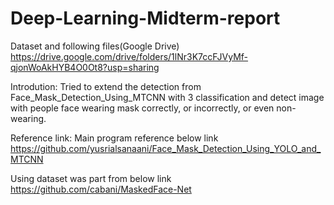 # Deep-Learning-Midterm-report

Dataset and following files(Google Drive) https://drive.google.com/drive/folders/1lNr3K7ccFJVyMf-qjonWoAkHYB4O0Ot8?usp=sharing

Introdution:
Tried to extend the detection from Face_Mask_Detection_Using_MTCNN with 3 classification and detect image with people face wearing mask correctly, or incorrectly, or even non-wearing.

Reference link:
Main program reference below link
https://github.com/yusrialsanaani/Face_Mask_Detection_Using_YOLO_and_MTCNN

Using dataset was part from below link
https://github.com/cabani/MaskedFace-Net
